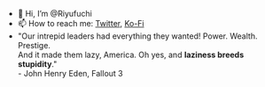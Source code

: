 - 👋 Hi, I’m @Riyufuchi
- 📫 How to reach me: <a target="_blank" rel="noopener noreferrer" href="https://twitter.com/Riyufuchi">Twitter</a>, <a target="_blank" rel="noopener noreferrer" href="https://ko-fi.com/riyufuchi">Ko-Fi</a>
- "Our intrepid leaders had everything they wanted! Power. Wealth. Prestige. <br>And it made them lazy, America. Oh yes, and <b>laziness breeds stupidity</b>." <br> - John Henry Eden, Fallout 3
<!---
Riyufuchi/Riyufuchi is a ✨ special ✨ repository because its `README.md` (this file) appears on your GitHub profile.
You can click the Preview link to take a look at your changes.
--->
